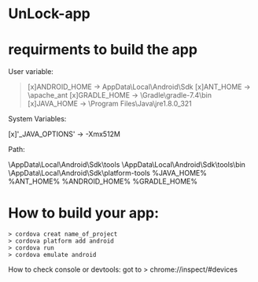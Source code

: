 # UnLock-app

# requirments to build the app
  User variable:
 > [x]ANDROID_HOME -> AppData\Local\Android\Sdk
 [x]ANT_HOME -> \apache_ant
 [x]GRADLE_HOME -> \Gradle\gradle-7.4\bin
 [x]JAVA_HOME -> \Program Files\Java\jre1.8.0_321
 
  System Variables:
  
 [x]'_JAVA_OPTIONS' -> -Xmx512M
 
  Path:
  
\AppData\Local\Android\Sdk\tools
\AppData\Local\Android\Sdk\tools\bin
\AppData\Local\Android\Sdk\platform-tools
%JAVA_HOME%
%ANT_HOME%
%ANDROID_HOME%
%GRADLE_HOME%

# How to build your app:
```
> cordova creat name_of_project
> cordova platform add android
> cordova run
> cordova emulate android 
```

How to check console or devtools:
got to > chrome://inspect/#devices
